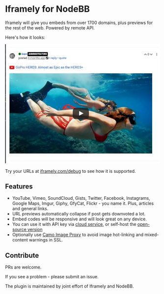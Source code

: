 # Iframely for NodeBB

Iframely will give you embeds from over 1700 domains, plus previews for the rest of the web. Powered by remote API. 

Here's how it looks:

![Screenshot](./screenshot.png)

Try your URLs at [iframely.com/debug](http://iframely.com/debug) to see how it is supported.

## Features

 * YouTube, Vimeo, SoundCloud, Gists, Twitter, Facebook, Instagrams, Google Maps, Imgur, Giphy, GfyCat, Flickr - you name it. Plus, articles and general links. 
 * URL previews automatically collapse if post gets downvoted a lot.
 * Embed codes will be responsive and will look great on any device.
 * You can use it with API key via [cloud service](https://iframely.com), or self-host the [open-source version](https://github.com/itteco/iframely)
 * Optionally use [Camo Image Proxy](https://github.com/atmos/camo) to avoid image hot-linking and mixed-content warnings in SSL.


## Contribute

PRs are welcome. 

If you see a problem - please submit an issue. 

The plugin is maintained by joint effort of Iframely and NodeBB.